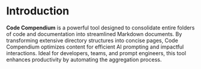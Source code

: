
# Introduction

**Code Compendium** is a powerful tool designed to consolidate entire folders of code and documentation into streamlined Markdown documents. By transforming extensive directory structures into concise pages, Code Compendium optimizes content for efficient AI prompting and impactful interactions. Ideal for developers, teams, and prompt engineers, this tool enhances productivity by automating the aggregation process.